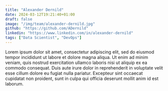 ```yaml
---
title: "Alexander Dernild"
date: 2024-03-12T19:21:40+01:00
draft: false
image: "/img/team/alexander-dernild.jpg"
github: "https://github.com/ADernild"
linkedin: "https://www.linkedin.com/in/alexander-dernild"
tags: ["Data Scientist", "DevOps"]
---
```


Lorem ipsum dolor sit amet, consectetur adipiscing elit, sed do eiusmod tempor incididunt ut labore et dolore magna aliqua. Ut enim ad minim veniam, quis nostrud exercitation ullamco laboris nisi ut aliquip ex ea commodo consequat. Duis aute irure dolor in reprehenderit in voluptate velit esse cillum dolore eu fugiat nulla pariatur. Excepteur sint occaecat cupidatat non proident, sunt in culpa qui officia deserunt mollit anim id est laborum.
